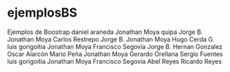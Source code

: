 # ejemplosBS
Ejemplos de Boostrap
daniel araneda
Jonathan Moya
quipa
Jorge B.
Jonathan Moya
Carlos Restrepo
Jorge B.
Jonathan Moya
Hugo Cerda G.
luis gorigoitia
Jonathan Moya
Francisco Segovia
Jorge B.
Hernan Gonzalez
Oscar Alarcón
Mario Peña
Jonathan Moya
Gerardo Orellana
Sergio Fuentes
luis gorigoitia
Jonathan Moya
Francisco Segovia
Abel Reyes
Ricardo Reyes

